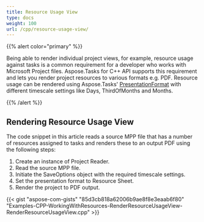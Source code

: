 ```yaml
---
title: Resource Usage View
type: docs
weight: 100
url: /cpp/resource-usage-view/
---
```


{{% alert color="primary" %}} 

Being able to render individual project views, for example, resource usage against tasks is a common requirement for a developer who works with Microsoft Project files. Aspose.Tasks for C++ API supports this requirement and lets you render project resources to various formats e.g. PDF. Resource usage can be rendered using Aspose.Tasks' [PresentationFormat]() with different timescale settings like Days, ThirdOfMonths and Months.

{{% /alert %}} 
## **Rendering Resource Usage View**
The code snippet in this article reads a source MPP file that has a number of resources assigned to tasks and renders these to an output PDF using the following steps:

1. Create an instance of Project Reader.
2. Read the source MPP file.
3. Initiate the SaveOptions object with the required timescale settings.
4. Set the presentation format to Resource Sheet.
5. Render the project to PDF output.

{{< gist "aspose-com-gists" "85d3cb818a62006b9ae8f8e3eaab6f80" "Examples-CPP-WorkingWithResources-RenderResourceUsageView-RenderResourceUsageView.cpp" >}}





